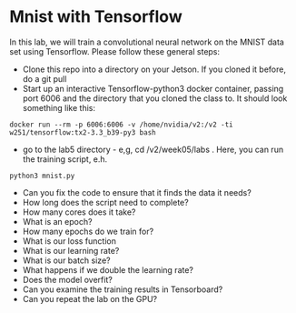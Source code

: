 # Mnist with Tensorflow

In this lab, we will train a convolutional neural network on the MNIST data set using Tensorflow.
Please follow these general steps:
* Clone this repo into a directory on your Jetson.  If you cloned it before, do a git pull
* Start up an interactive Tensorflow-python3 docker container, passing port 6006 and the directory that you cloned the class to.  It should look something like this:
```
docker run --rm -p 6006:6006 -v /home/nvidia/v2:/v2 -ti w251/tensorflow:tx2-3.3_b39-py3 bash
```
* go to the lab5 directory - e,g, cd /v2/week05/labs .  Here, you can run the training script, e.h.
```
python3 mnist.py
```
* Can you fix the code to ensure that it finds the data it needs?
* How long does the script need to complete?
* How many cores does it take?
* What is an epoch?
* How many epochs do we train for?
* What is our loss function
* What is our learning rate?
* What is our batch size?
* What happens if we double the learning rate?
* Does the model overfit?
* Can you examine the training results in Tensorboard?
* Can you repeat the lab on the GPU?

```

